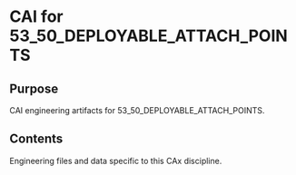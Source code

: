 # CAI for 53_50_DEPLOYABLE_ATTACH_POINTS

## Purpose
CAI engineering artifacts for 53_50_DEPLOYABLE_ATTACH_POINTS.

## Contents
Engineering files and data specific to this CAx discipline.
